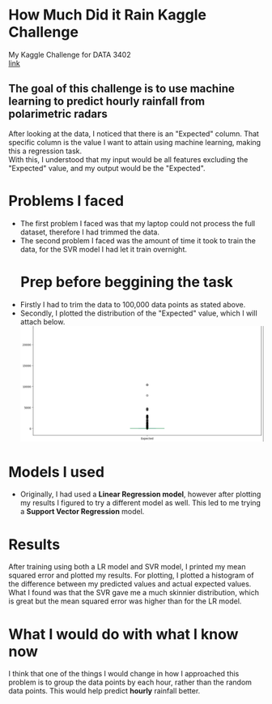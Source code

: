 # How Much Did it Rain Kaggle Challenge  
My Kaggle Challenge for DATA 3402  
[link](https://www.kaggle.com/competitions/how-much-did-it-rain-ii/overview/evaluation)
## The goal of this challenge is to use machine learning to predict hourly rainfall from polarimetric radars ##   
After looking at the data, I noticed that there is an "Expected" column. That specific column is the value I want to attain using machine learning, making this a regression task.   
With this, I understood that my input would be all features excluding the "Expected" value, and my output would be the "Expected".  
# Problems I faced  
- The first problem I faced was that my laptop could not process the full dataset, therefore I had trimmed the data.  
- The second problem I faced was the amount of time it took to train the data, for the SVR model I had let it train overnight.
  # Prep before beggining the task
- Firstly I had to trim the data to 100,000 data points as stated above.
- Secondly, I plotted the distribution of the "Expected" value, which I will attach below.
  ![](expected.png)
# Models I used  
 - Originally, I had used a **Linear Regression model**, however after plotting my results I figured to try a different model as well. This led to me trying a **Support Vector Regression** model.
# Results  
After training using both a LR model and SVR model, I printed my mean squared error and plotted my results. For plotting, I plotted a histogram of the difference between my predicted values and actual expected values.  
What I found was that the SVR gave me a much skinnier distribution, which is great but the mean squared error was higher than for the LR model. 
# What I would do with what I know now
I think that one of the things I would change in how I approached this problem is to group the data points by each hour, rather than the random data points. This would help predict **hourly** rainfall better. 
